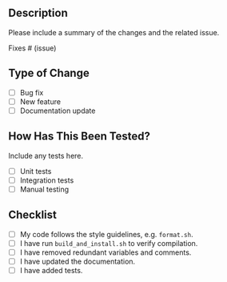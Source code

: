 ## Description
Please include a summary of the changes and the related issue.

Fixes # (issue)

## Type of Change
- [ ] Bug fix
- [ ] New feature
- [ ] Documentation update

## How Has This Been Tested?
Include any tests here. 
- [ ] Unit tests
- [ ] Integration tests
- [ ] Manual testing

## Checklist
- [ ] My code follows the style guidelines, e.g. `format.sh`.
- [ ] I have run `build_and_install.sh` to verify compilation.
- [ ] I have removed redundant variables and comments.
- [ ] I have updated the documentation.
- [ ] I have added tests.